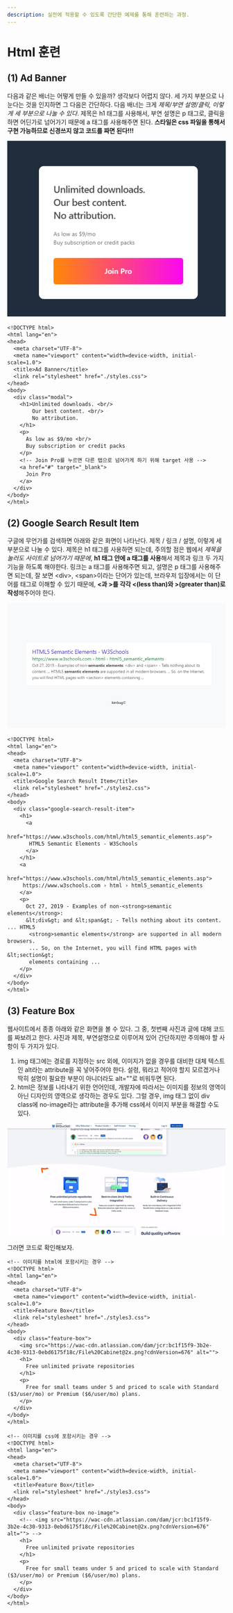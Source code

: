 ```yaml
---
description: 실전에 적용할 수 있도록 간단한 예제를 통해 훈련하는 과정.
---
```


# Html 훈련

## \(1\) Ad Banner

다음과 같은 배너는 어떻게 만들 수 있을까? 생각보다 어렵지 않다. 세 가지 부분으로 나눈다는 것을 인지하면 그 다음은 간단하다. 다음 배너는 크게 _제목/부연 설명/클릭, 이렇게 세 부분으로 나눌 수 있다_. 제목은 h1 태그를 사용해서, 부연 설명은 p 태그로, 클릭을 하면 어딘가로 넘어가기 때문에 a 태그를 사용해주면 된다. **스타일은 css 파일을 통해서 구현 가능하므로 신경쓰지 않고 코드를 짜면 된다!!!** 

![ad banner](../.gitbook/assets/365.png)

```markup
<!DOCTYPE html>
<html lang="en">
<head>
  <meta charset="UTF-8">
  <meta name="viewport" content="width=device-width, initial-scale=1.0">
  <title>Ad Banner</title>
  <link rel="stylesheet" href="./styles.css">
</head>
<body>
  <div class="modal">
    <h1>Unlimited downloads. <br/>
        Our best content. <br/>
        No attribution.
    </h1>
    <p>
      As low as $9/mo <br/>
      Buy subscription or credit packs
    </p>
    <!-- Join Pro를 누르면 다른 탭으로 넘어가게 하기 위해 target 사용 -->
    <a href="#" target="_blank">
      Join Pro
    </a>
  </div>
</body>
</html>
```

## \(2\) Google Search Result Item

구글에 무언가를 검색하면 아래와 같은 화면이 나타난다. 제목 / 링크 / 설명, 이렇게 세 부분으로 나눌 수 있다. 제목은 h1 태그를 사용하면 되는데, 주의할 점은 웹에서 _제목을 눌러도 사이트로 넘어가기 때문에_, **h1 태그 안에 a 태그를 사용**해서 제목과 링크 두 가지 기능을 하도록 해야한다. 링크는 a 태그를 사용해주면 되고, 설명은 p 태그를 사용해주면 되는데, 잘 보면 &lt;div&gt;, &lt;span&gt;이라는 단어가 있는데, 브라우저 입장에서는 이 단어를 태그로 이해할 수 있기 때문에, **&lt;과 &gt;를 각각 &lt;\(less than\)와 &gt;\(greater than\)로 작성**해주어야 한다. 

![](../.gitbook/assets/367.png)

```markup
<!DOCTYPE html>
<html lang="en">
<head>
  <meta charset="UTF-8">
  <meta name="viewport" content="width=device-width, initial-scale=1.0">
  <title>Google Search Result Item</title>
  <link rel="stylesheet" href="./styles2.css">
</head>
<body>
  <div class="google-search-result-item">
    <h1>
      <a
       href="https://www.w3schools.com/html/html5_semantic_elements.asp">
       HTML5 Semantic Elements - W3Schools
      </a>
    </h1>
    <a
     href="https://www.w3schools.com/html/html5_semantic_elements.asp">
     https://www.w3schools.com › html › html5_semantic_elements
    </a>
    <p>
      Oct 27, 2019 - Examples of non-<strong>semantic elements</strong>: 
      &lt;div&gt; and &lt;span&gt; - Tells nothing about its content. ... HTML5
       <strong>semantic elements</strong> are supported in all modern browsers. 
       ... So, on the Internet, you will find HTML pages with &lt;section&gt; 
       elements containing ...
    </p>
  </div>
</body>
</html>

```

## \(3\) Feature Box

웹사이트에서 종종 아래와 같은 화면을 볼 수 있다. 그 중, 첫번째 사진과 글에 대해 코드를 짜보려고 한다. 사진과 제목, 부연설명으로 이루어져 있어 간단하지만 주의해야 할 사항이 두 가지가 있다. 

1. img 태그에는 경로를 지정하는 src 외에, 이미지가 없을 경우를 대비한 대체 텍스트인 alt라는 attribute을 꼭 넣어주어야 한다. 설령, 뭐라고 적어야 할지 모르겠거나 딱히 설명이 필요한 부분이 아니더라도 alt=""로 비워두면 된다. 
2. html은 정보를 나타내기 위한 언어인데, 개발자에 따라서는 이미지를 정보의 영역이 아닌 디자인의 영역으로 생각하는 경우도 있다. 그럴 경우, img 태그 없이 div class에 no-image라는 attribute을 추가해 css에서 이미지 부분을 해결할 수도 있다. 

![](../.gitbook/assets/369-_li.jpg)

그러면 코드로 확인해보자. 

```markup
<!-- 이미지를 html에 포함시키는 경우 -->
<!DOCTYPE html>
<html lang="en">
<head>
  <meta charset="UTF-8">
  <meta name="viewport" content="width=device-width, initial-scale=1.0">
  <title>Feature Box</title>
  <link rel="stylesheet" href="./styles3.css">
</head>
<body>
  <div class="feature-box">
    <img src="https://wac-cdn.atlassian.com/dam/jcr:bc1f15f9-3b2e-4c30-9313-0ebd6175f18c/File%20Cabinet@2x.png?cdnVersion=676" alt="">
    <h1>
      Free unlimited private repositories
    </h1>
    <p>
      Free for small teams under 5 and priced to scale with Standard ($3/user/mo) or Premium ($6/user/mo) plans.
    </p>
  </div>
</body>
</html>

<!-- 이미지를 css에 포함시키는 경우 -->
<!DOCTYPE html>
<html lang="en">
<head>
  <meta charset="UTF-8">
  <meta name="viewport" content="width=device-width, initial-scale=1.0">
  <title>Feature Box</title>
  <link rel="stylesheet" href="./styles3.css">
</head>
<body>
  <div class="feature-box no-image">
    <!-- <img src="https://wac-cdn.atlassian.com/dam/jcr:bc1f15f9-3b2e-4c30-9313-0ebd6175f18c/File%20Cabinet@2x.png?cdnVersion=676" alt=""> -->
    <h1>
      Free unlimited private repositories
    </h1>
    <p>
      Free for small teams under 5 and priced to scale with Standard ($3/user/mo) or Premium ($6/user/mo) plans.
    </p>
  </div>
</body>
</html>
```

